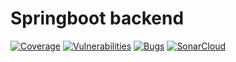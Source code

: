 # Springboot backend 
[![Coverage](https://sonarcloud.io/api/project_badges/measure?project=crazylegskorb_TheFrozenCowBack&metric=coverage)](https://sonarcloud.io/summary/new_code?id=crazylegskorb_TheFrozenCowBack)
[![Vulnerabilities](https://sonarcloud.io/api/project_badges/measure?project=crazylegskorb_TheFrozenCowBack&metric=vulnerabilities)](https://sonarcloud.io/summary/new_code?id=crazylegskorb_TheFrozenCowBack)
[![Bugs](https://sonarcloud.io/api/project_badges/measure?project=crazylegskorb_TheFrozenCowBack&metric=bugs)](https://sonarcloud.io/summary/new_code?id=crazylegskorb_TheFrozenCowBack)
[![SonarCloud](https://sonarcloud.io/images/project_badges/sonarcloud-white.svg)](https://sonarcloud.io/summary/new_code?id=crazylegskorb_TheFrozenCowBack)